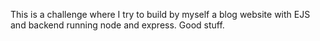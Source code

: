 This is a challenge where I try to build by myself a blog website with EJS and backend running node and express. Good stuff.
